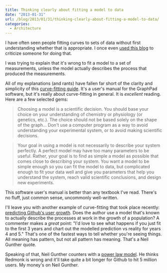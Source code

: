 ```yaml
---
title: Thinking clearly about fitting a model to data
date: "2013-01-31"
url: /blog/2013/01/31/thinking-clearly-about-fitting-a-model-to-data/
categories:
  - Architecture
---
```

I have often seen people fitting curves to sets of data without first understanding whether that is appropriate. I once even [used this blog][1] to criticize someone for doing that.

I was trying to explain that it's wrong to fit a model to a set of measurements, unless the model actually describes the process that produced the measurements.

All of my explanations (and rants) have fallen far short of the clarity and simplicity of this [curve-fitting guide][2]. It's a user's manual for the GraphPad software, but it's really about curve-fitting in general. It is *excellent* reading. Here are a few selected gems:

> Choosing a model is a scientific decision. You should base your choice on your understanding of chemistry or physiology (or genetics, etc.). The choice should not be based solely on the shape of the graph&#8230; Don't use a computer program as a way to avoid understanding your experimental system, or to avoid making scientific decisions.

> Your goal in using a model is not necessarily to describe your system perfectly. A perfect model may have too many parameters to be useful. Rather, your goal is to find as simple a model as possible that comes close to describing your system. You want a model to be simple enough so you can fit the model to data, but complicated enough to fit your data well and give you parameters that help you understand the system, reach valid scientific conclusions, and design new experiments.

This software user's manual is better than any textbook I've read. There's no fluff, just common sense, uncommonly well-written.

I'll leave you with another example of curve-fitting that took place recently: [predicting Github's user growth][3]. Does the author use a model that's known to actually describe the processes at work in the growth of a population? A commenter makes a *great* point: "I'd love to see what happens if you just fit to the first 3 years and chart out the modelled prediction vs reality for years 4 and 5." That's one of the fastest ways to tell whether you're seeing things. All meaning has pattern, but not all pattern has meaning. That's a Neil Gunther quote.

Speaking of that, Neil Gunther counters with a [power law model][4]. He thinks Redmonk is wrong and it'll take quite a bit longer for Github to hit 5 million users. My money's on Neil Gunther.

 [1]: http://www.xaprb.com/blog/2011/01/15/sleep-while-you-can-because-it-wont-last-long/ "Sleep while you can, because it won’t last long"
 [2]: http://graphpad.com/guides/prism/6/curve-fitting/
 [3]: http://redmonk.com/dberkholz/2013/01/21/github-will-hit-5-million-users-within-a-year/
 [4]: https://groups.google.com/d/topic/guerrilla-capacity-planning/Hd9SQy654c4/discussion
